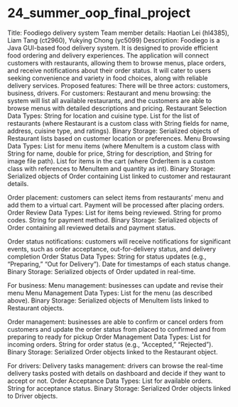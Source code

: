 # 24_summer_oop_final_project
Title: Foodiego delivery system
Team member details: Haotian Lei (hl4385), Liam Tang (ct2960), Yukying Chong (yc5099)
Description: Foodiego is a Java GUI-based food delivery system. It is designed to provide efficient food ordering and delivery experiences. The application will connect customers with restaurants, 
allowing them to browse menus, place orders, and receive notifications about their order status. It will cater to users seeking convenience and variety in food choices, along with reliable delivery 
services.
Proposed features: 
There will be three actors: customers, business, drivers.
For customers:
Restaurant and menu browsing: the system will list all available restaurants, and the customers are able to browse menus with detailed descriptions and pricing.
Restaurant Selection Data Types:
String for location and cuisine type.
List<Restaurant> for the list of restaurants (where Restaurant is a custom class with
String fields for name, address, cuisine type, and ratings).
Binary Storage: 
Serialized objects of Restaurant lists based on customer location or
preferences.
Menu Browsing Data Types:
            List<MenuItem> for menu items (where MenuItem is a custom class with String for
 name, double for price, String for description, and String for image file path).
            List<OrderItem> for items in the cart (where OrderItem is a custom class with
references to MenuItem and quantity as int).
Binary Storage: 
Serialized objects of Order containing List<OrderItem> linked to customer and restaurant details.

Order placement: customers can select items from restaurants’ menu and add them to a virtual cart. Payment will be processed after placing orders.
Order Review Data Types:
List<OrderItem> for items being reviewed.
String for promo codes.
String for payment method.
Binary Storage:
Serialized objects of Order containing all reviewed details and payment status.

Order status notifications: customers will receive notifications for significant events, such as order acceptance, out-for-delivery status, and delivery completion
             Order Status Data Types:
                           String for status updates (e.g., “Preparing,” “Out for Delivery”).
                           Date for timestamps of each status change.
             Binary Storage: 
                           Serialized objects of Order updated in real-time.

For business:
Menu management: businesses can update and revise their menu
Menu Management Data Types:
List<MenuItem> for the menu (as described above).
Binary Storage: 
Serialized objects of MenuItem lists linked to Restaurant objects.

Order management: businesses are able to confirm or cancel orders from customers and update the order status from placed to confirmed and from preparing to ready for pickup
Order Management Data Types:
List<Order> for incoming orders.
String for order status (e.g., “Accepted,” “Rejected”).
Binary Storage: 
Serialized Order objects linked to the Restaurant object.

For drivers:
Delivery tasks management: drivers can browse the real-time delivery tasks posted with details on dashboard and decide if they want to accept or not.
Order Acceptance Data Types:
List<Order> for available orders.
String for acceptance status.
Binary Storage: 
Serialized Order objects linked to Driver objects.


